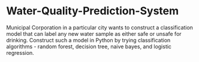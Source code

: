# Water-Quality-Prediction-System
Municipal Corporation in a particular city wants to construct a classification model that can label any new water sample as either safe or unsafe for drinking. Construct such a model in Python by trying classification algorithms - random forest, decision tree, naive bayes, and logistic regression.
